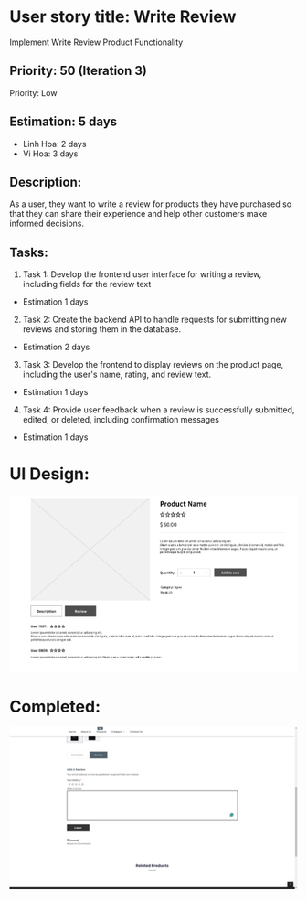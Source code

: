 # User story title: Write Review
Implement Write Review Product Functionality


## Priority: 50 (Iteration 3)
Priority: Low

## Estimation: 5 days
* Linh Hoa: 2 days 
* Vi Hoa: 3 days

## Description: 
As a user, they want to write a review for products they have purchased so that they can share their experience and help other customers make informed decisions.


## Tasks:
1. Task 1: Develop the frontend user interface for writing a review, including fields for the review text
- Estimation 1 days

2. Task 2:  Create the backend API to handle requests for submitting new reviews and storing them in the database.
- Estimation 2 days

3. Task 3:   Develop the frontend to display reviews on the product page, including the user's name, rating, and review text.
- Estimation 1 days

4. Task 4: Provide user feedback when a review is successfully submitted, edited, or deleted, including confirmation messages
- Estimation 1 days

# UI Design:

![alt text](image-17.png)

# Completed:

![alt text](image-20.png)